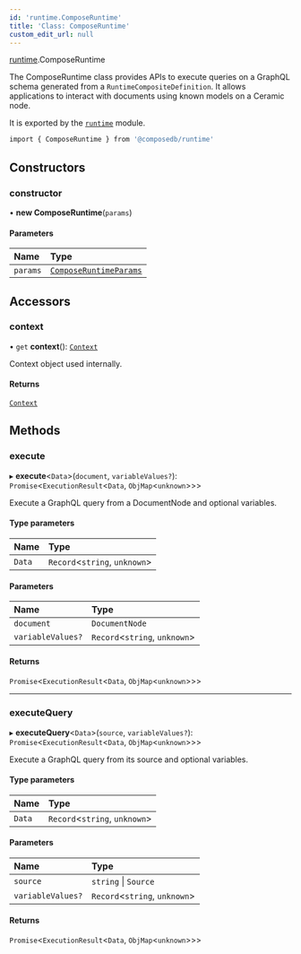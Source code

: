 ```yaml
---
id: 'runtime.ComposeRuntime'
title: 'Class: ComposeRuntime'
custom_edit_url: null
---
```


<head>
  <meta name="robots" content="noindex" />
  <meta name="googlebot" content="noindex" />
</head>

[runtime](../modules/runtime.md).ComposeRuntime

The ComposeRuntime class provides APIs to execute queries on a GraphQL schema generated from a
`RuntimeCompositeDefinition`. It allows applications to interact with documents using known
models on a Ceramic node.

It is exported by the [`runtime`](../modules/runtime.md) module.

```sh
import { ComposeRuntime } from '@composedb/runtime'
```

## Constructors

### constructor

• **new ComposeRuntime**(`params`)

#### Parameters

| Name     | Type                                                                 |
| :------- | :------------------------------------------------------------------- |
| `params` | [`ComposeRuntimeParams`](../modules/runtime.md#composeruntimeparams) |

## Accessors

### context

• `get` **context**(): [`Context`](../modules/runtime.md#context)

Context object used internally.

#### Returns

[`Context`](../modules/runtime.md#context)

## Methods

### execute

▸ **execute**\<`Data`\>(`document`, `variableValues?`): `Promise`\<`ExecutionResult`\<`Data`, `ObjMap`\<`unknown`\>\>\>

Execute a GraphQL query from a DocumentNode and optional variables.

#### Type parameters

| Name   | Type                            |
| :----- | :------------------------------ |
| `Data` | `Record`\<`string`, `unknown`\> |

#### Parameters

| Name              | Type                            |
| :---------------- | :------------------------------ |
| `document`        | `DocumentNode`                  |
| `variableValues?` | `Record`\<`string`, `unknown`\> |

#### Returns

`Promise`\<`ExecutionResult`\<`Data`, `ObjMap`\<`unknown`\>\>\>

---

### executeQuery

▸ **executeQuery**\<`Data`\>(`source`, `variableValues?`): `Promise`\<`ExecutionResult`\<`Data`, `ObjMap`\<`unknown`\>\>\>

Execute a GraphQL query from its source and optional variables.

#### Type parameters

| Name   | Type                            |
| :----- | :------------------------------ |
| `Data` | `Record`\<`string`, `unknown`\> |

#### Parameters

| Name              | Type                            |
| :---------------- | :------------------------------ |
| `source`          | `string` \| `Source`            |
| `variableValues?` | `Record`\<`string`, `unknown`\> |

#### Returns

`Promise`\<`ExecutionResult`\<`Data`, `ObjMap`\<`unknown`\>\>\>
